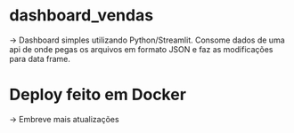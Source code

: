 # dashboard_vendas
-> Dashboard simples utilizando Python/Streamlit.
Consome dados de uma api de onde pegas os arquivos em formato JSON e faz as modificações para data frame.

# Deploy feito em Docker

-> Embreve mais atualizações
